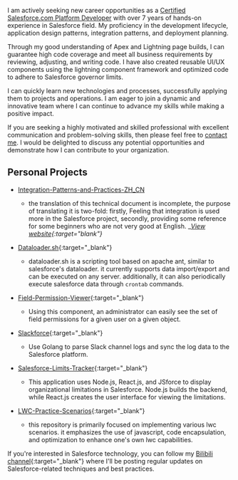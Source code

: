  I am actively seeking new career opportunities as a [Certified Salesforce.com Platform Developer](/img/certifications.png) with over 7 years of hands-on experience in Salesforce field. My proficiency in the development lifecycle, application design patterns, integration patterns, and deployment planning.

Through my good understanding of Apex and Lightning page builds, I can guarantee high code coverage and meet all business requirements by reviewing, adjusting, and writing code. I have also created reusable UI/UX components using the lightning component framework and optimized code to adhere to Salesforce governor limits.

I can quickly learn new technologies and processes, successfully applying them to projects and operations. I am eager to join a dynamic and innovative team where I can continue to advance my skills while making a positive impact.

If you are seeking a highly motivated and skilled professional with excellent communication and problem-solving skills, then please feel free to [contact me](mailto:imdongyannan@gmail.com). I would be delighted to discuss any potential opportunities and demonstrate how I can contribute to your organization.

## Personal Projects

- [Integration-Patterns-and-Practices-ZH_CN](https://github.com/dyncan/Integration-Patterns-and-Practices-ZH_CN) 
  - the translation of this technical document is incomplete, the purpose of translating it is two-fold: firstly, Feeling that integration is used more in the Salesforce project, secondly, providing some reference for some beginners who are not very good at English. __[View website](http://dyncan.com/Integration-Patterns-and-Practices-ZH_CN/){:target="_blank"}__

- [Dataloader.sh](https://github.com/dyncan/dataloader.sh){:target="_blank"}
  - dataloader.sh is a scripting tool based on apache ant, similar to salesforce's dataloader. it currently supports data import/export and can be executed on any server. additionally, it can also periodically execute salesforce data through `crontab` commands.

- [Field-Permission-Viewer](https://github.com/dyncan/Field-Permission-Viewer){:target="_blank"}
  - Using this component, an administrator can easily see the set of field permissions for a given user on a given object.

- [Slackforce](https://github.com/dyncan/slackforce){:target="_blank"}
  - Use Golang to parse Slack channel logs and sync the log data to the Salesforce platform.

- [Salesforce-Limits-Tracker](https://github.com/dyncan/Salesforce-Limits-Tracker){:target="_blank"}
  - This application uses Node.js, React.js, and JSforce to display organizational limitations in Salesforce. Node.js builds the backend, while React.js creates the user interface for viewing the limitations.

- [LWC-Practice-Scenarios](https://github.com/dyncan/lwc-practice-scenarios){:target="_blank"}
  - this repository is primarily focused on implementing various lwc scenarios. it emphasizes the use of javascript, code encapsulation, and optimization to enhance one's own lwc capabilities.

If you're interested in Salesforce technology, you can follow my [Bilibili channel](https://space.bilibili.com/12506997){:target="_blank"} where I'll be posting regular updates on Salesforce-related techniques and best practices.
